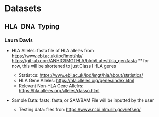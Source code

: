 # Datasets
## HLA_DNA_Typing
### Laura Davis

- HLA Alleles: fasta file of HLA alleles from https://www.ebi.ac.uk/ipd/imgt/hla/
https://github.com/ANHIG/IMGTHLA/blob/Latest/hla_gen.fasta  ** for now, this will be shortened to just Class I HLA genes
  - Statistics: https://www.ebi.ac.uk/ipd/imgt/hla/about/statistics/
  - HLA Gene Alleles: https://hla.alleles.org/genes/index.html
  - Relevant Non-HLA Gene Alleles: https://hla.alleles.org/alleles/classo.html

- Sample Data: fastq, fasta, or SAM/BAM 
File will be inputted by the user
  - Testing data: files from https://www.ncbi.nlm.nih.gov/refseq/ 
